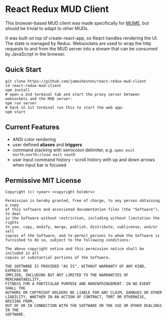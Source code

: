 # React Redux MUD Client

This browser-based MUD client was made specifically for [MUME](http://mume.org/), but should be trivial to adapt to other MUDs.

It was built on top of create-react-app, so React handles rendering the UI. The state is managed by Redux. Websockets are used to wrap the http requests to and from the MUD server into a stream that can be consumed by JavaScript in the browser.

Quick Start
-----------
```
git clone https://github.com/jamesheston/react-redux-mud-client
cd react-redux-mud-client
npm install
# open a 2nd terminal tab and start the proxy server between websockets and the MUD server:
npm run server
# back in 1st terminal run this to start the web app:
npm start
```
Current Features
----------------
* ANSI color rendering
* user defined **aliases** and **triggers** 
* command stacking with semicolon delimiter, e.g. `open exit north;north;close exit south`
* user input command history - scroll history with up and down arrows when input bar is focused

Permissive MIT License
----------------------
```
Copyright (c) <year> <copyright holders>

Permission is hereby granted, free of charge, to any person obtaining a copy
of this software and associated documentation files (the "Software"), to deal
in the Software without restriction, including without limitation the rights
to use, copy, modify, merge, publish, distribute, sublicense, and/or sell
copies of the Software, and to permit persons to whom the Software is
furnished to do so, subject to the following conditions:

The above copyright notice and this permission notice shall be included in all
copies or substantial portions of the Software.

THE SOFTWARE IS PROVIDED "AS IS", WITHOUT WARRANTY OF ANY KIND, EXPRESS OR
IMPLIED, INCLUDING BUT NOT LIMITED TO THE WARRANTIES OF MERCHANTABILITY,
FITNESS FOR A PARTICULAR PURPOSE AND NONINFRINGEMENT. IN NO EVENT SHALL THE
AUTHORS OR COPYRIGHT HOLDERS BE LIABLE FOR ANY CLAIM, DAMAGES OR OTHER
LIABILITY, WHETHER IN AN ACTION OF CONTRACT, TORT OR OTHERWISE, ARISING FROM,
OUT OF OR IN CONNECTION WITH THE SOFTWARE OR THE USE OR OTHER DEALINGS IN THE
SOFTWARE.
```
